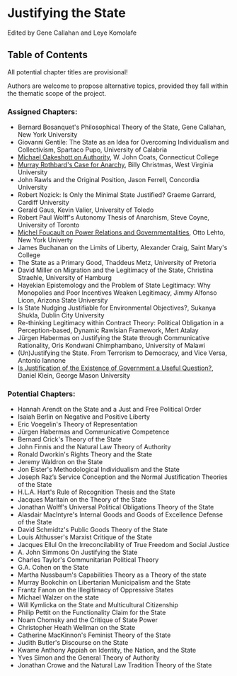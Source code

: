 # Justifying the State

Edited by Gene Callahan and Leye Komolafe


## Table of Contents

All potential chapter titles are provisional!

Authors are welcome to propose alternative topics, provided they fall
within the thematic scope of the project.

### Assigned Chapters:

- Bernard Bosanquet's Philosophical Theory of the State, Gene Callahan, New York University
- Giovanni Gentile: The State as an Idea for Overcoming Individualism and Collectivism, Spartaco Pupo, University of Calabria
- [Michael Oakeshott on Authority](abstracts/oakeshott.md), W. John Coats, Connecticut College
- [Murray Rothbard's Case for Anarchy](abstracts/rothbard.md), Billy Christmas, West Virginia University
- John Rawls and the Original Position, Jason Ferrell, Concordia University
- Robert Nozick: Is Only the Minimal State Justified? Graeme Garrard, Cardiff University
- Gerald Gaus, Kevin Valier, University of Toledo
- Robert Paul Wolff's Autonomy Thesis of Anarchism, Steve Coyne, University of Toronto
- [Michel Foucault on Power Relations and Governmentalities](abstracts/focault.md), Otto Lehto, New York Univerty
- James Buchanan on the Limits of Liberty, Alexander Craig, Saint Mary's College
- The State as a Primary Good, Thaddeus Metz, University of Pretoria
- David Miller on Migration and the Legitimacy of the State, Christina Straehle, University of Hamburg
- Hayekian Epistemology and the Problem of State Legitimacy: Why Monopolies and Poor Incentives Weaken Legitimacy, Jimmy Alfonso Licon, Arizona State University
- Is State Nudging Justifiable for Environmental Objectives?, Sukanya Shukla, Dublin City University
- Re-thinking Legitimacy within Contract Theory: Political Obligation in a Perception-based, Dynamic Rawlsian Framework, Mert Atalay
- Jürgen Habermas on Justifying the State through Communicative Rationality, Oris Kondwani Chimphambano, University of Malawi
- (Un)Justifying the State. From Terrorism to Democracy, and Vice Versa, Antonio Iannone
- [Is Justification of the Existence of Government a Useful Question?](abstracts/coda.md), Daniel Klein, George Mason University

### Potential Chapters:

- Hannah Arendt on the State and a Just and Free Political Order
- Isaiah Berlin on Negative and Positive Liberty
- Eric Voegelin's Theory of Representation
- Jürgen Habermas and Communicative Competence
- Bernard Crick's Theory of the State
- John Finnis and the Natural Law Theory of Authority 
- Ronald Dworkin's Rights Theory and the State
- Jeremy Waldron on the State
- Jon Elster's Methodological Individualism and the State
- Joseph Raz’s Service Conception and the Normal Justification Theories of the State
- H.L.A. Hart's Rule of Recognition Thesis and the State
- Jacques Maritain on the Theory of the State
- Jonathan Wolff's Universal Political Obligations Theory of the State
- Alasdair MacIntyre's Internal Goods and Goods of Excellence Defense of the State
- David Schmidtz's Public Goods Theory of the State
- Louis Althusser's Marxist Critique of the State
- Jacques Ellul On the Irreconcilability of True Freedom and Social Justice
- A. John Simmons On Justifying the State
- Charles Taylor's Communitarian Political Theory
- G.A. Cohen on the State
- Martha Nussbaum's Capabilities Theory as a Theory of the state
- Murray Bookchin on Libertarian Municipalism and the State
- Frantz Fanon on the Illegitimacy of Oppressive States
- Michael Walzer on the state
- Will Kymlicka on the State and Multicultural Citizenship
- Philip Pettit on the Functionality Claim for the State
- Noam Chomsky and the Critique of State Power
- Christopher Heath Wellman on the State
- Catherine MacKinnon's Feminist Theory of the State
- Judith Butler's Discourse on the State
- Kwame Anthony Appiah on Identity, the Nation, and the State
- Yves Simon and the General Theory of Authority 
- Jonathan Crowe and the Natural Law Tradition Theory of the State
